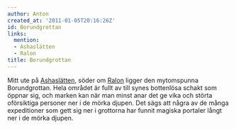 ```yaml
---
author: Anton
created_at: '2011-01-05T20:16:26Z'
id: Borundgrottan
links:
  mention:
  - Ashaslätten
  - Ralon
title: Borundgrottan
---
```


Mitt ute på [Ashaslätten], söder om [Ralon] ligger den mytomspunna Borundgrottan. Hela området är
fullt av till synes bottenlösa schakt som öppnar sig, och marken kan när man minst anar det ge vika
och störta oförsiktiga personer ner i de mörka djupen. Det sägs att några av de många expeditioner
som gett sig ner i grottorna har funnit magiska portaler långt ner i de mörka djupen.

  [Ashaslätten]: Ashaslätten
  [Ralon]: Ralon

